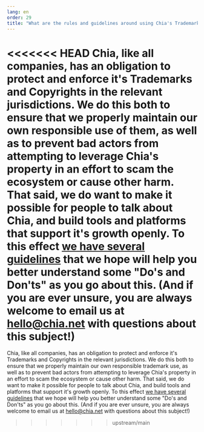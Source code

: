 ```yaml
---
lang: en
order: 29
title: "What are the rules and guidelines around using Chia's Trademarks and Copyrighted Materials on my own site or project?"
---
```


<<<<<<< HEAD
Chia, like all companies, has an obligation to protect and enforce it's Trademarks and Copyrights in the relevant jurisdictions. We do this both to ensure that we properly maintain our own responsible use of them, as well as to prevent bad actors from attempting to leverage Chia's property in an effort to scam the ecosystem or cause other harm. That said, we do want to make it possible for people to talk about Chia, and build tools and platforms that support it's growth openly. To this effect [we have several guidelines](https://www.chia.net/about) that we hope will help you better understand some "Do's and Don'ts" as you go about this. (And if you are ever unsure, you are always welcome to email us at [hello@chia.net](mailto:hello@chia.net) with questions about this subject!)
=======
Chia, like all companies, has an obligation to protect and enforce it's Trademarks and Copyrights in the relevant jurisdictions. We do this both to ensure that we properly maintain our own responsible trademark use, as well as to prevent bad actors from attempting to leverage Chia's property in an effort to scam the ecosystem or cause other harm. That said, we do want to make it possible for people to talk about Chia, and build tools and platforms that support it's growth openly. To this effect [we have several guidelines](https://www.chia.net/about) that we hope will help you better understand some "Do's and Don'ts" as you go about this. (And if you are ever unsure, you are always welcome to email us at [hello@chia.net](mailto:hello@chia.net) with questions about this subject!)
>>>>>>> upstream/main
